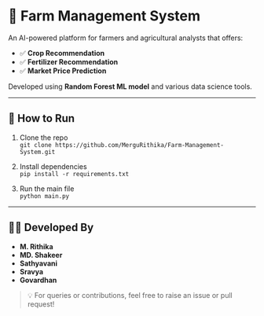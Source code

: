 # 🌾 Farm Management System

An AI-powered platform for farmers and agricultural analysts that offers:

- ✅ **Crop Recommendation**
- ✅ **Fertilizer Recommendation**
- ✅ **Market Price Prediction**

Developed using **Random Forest ML model** and various data science tools.

---

## 🔧 How to Run

1. Clone the repo  
   `git clone https://github.com/MerguRithika/Farm-Management-System.git`

2. Install dependencies  
   `pip install -r requirements.txt`

3. Run the main file  
   `python main.py`

---

## 🙋‍♀️ Developed By

- **M. Rithika**
- **MD. Shakeer**
- **Sathyavani**
- **Sravya**
- **Govardhan**

> 💡 For queries or contributions, feel free to raise an issue or pull request!
